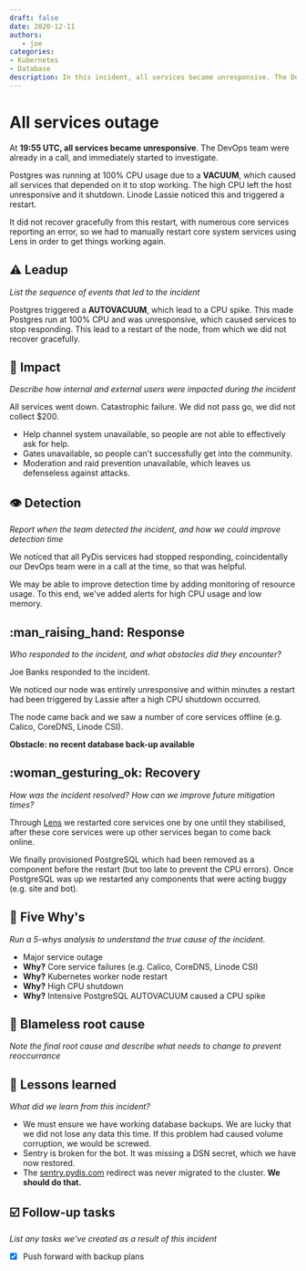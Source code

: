 ```yaml
---
draft: false
date: 2020-12-11
authors:
   - joe
categories:
- Kubernetes
- Database
description: In this incident, all services became unresponsive. The DevOps team were already in a call, and immediately started to investigate.
---
```

# All services outage

At **19:55 UTC, all services became unresponsive**. The DevOps team were
already in a call, and immediately started to investigate.

Postgres was running at 100% CPU usage due to a **VACUUM**, which caused
all services that depended on it to stop working. The high CPU left the
host unresponsive and it shutdown. Linode Lassie noticed this and
triggered a restart.

It did not recover gracefully from this restart, with numerous core
services reporting an error, so we had to manually restart core system
services using Lens in order to get things working again.

<!-- more -->

## :warning: Leadup

*List the sequence of events that led to the incident*

Postgres triggered a **AUTOVACUUM**, which lead to a CPU spike. This
made Postgres run at 100% CPU and was unresponsive, which caused
services to stop responding. This lead to a restart of the node, from
which we did not recover gracefully.

## :flying_disc: Impact

*Describe how internal and external users were impacted during the
incident*

All services went down. Catastrophic failure. We did not pass go, we did
not collect $200.

-  Help channel system unavailable, so people are not able to
   effectively ask for help.
-  Gates unavailable, so people can't successfully get into the
   community.
-  Moderation and raid prevention unavailable, which leaves us
   defenseless against attacks.

## :eye: Detection

*Report when the team detected the incident, and how we could improve
detection time*

We noticed that all PyDis services had stopped responding,
coincidentally our DevOps team were in a call at the time, so that was
helpful.

We may be able to improve detection time by adding monitoring of
resource usage. To this end, we've added alerts for high CPU usage and
low memory.

## :man_raising_hand: Response

*Who responded to the incident, and what obstacles did they encounter?*

Joe Banks responded to the incident.

We noticed our node was entirely unresponsive and within minutes a
restart had been triggered by Lassie after a high CPU shutdown occurred.

The node came back and we saw a number of core services offline
(e.g. Calico, CoreDNS, Linode CSI).

**Obstacle: no recent database back-up available**

## :woman_gesturing_ok: Recovery

*How was the incident resolved? How can we improve future mitigation
times?*

Through [Lens](https://k8slens.dev/) we restarted core services one
by one until they stabilised, after these core services were up other
services began to come back online.

We finally provisioned PostgreSQL which had been removed as a component
before the restart (but too late to prevent the CPU errors). Once
PostgreSQL was up we restarted any components that were acting buggy
(e.g. site and bot).

## :mag_right: Five Why's

*Run a 5-whys analysis to understand the true cause of the incident.*

-  Major service outage
-  **Why?** Core service failures (e.g. Calico, CoreDNS, Linode CSI)
-  **Why?** Kubernetes worker node restart
-  **Why?** High CPU shutdown
-  **Why?** Intensive PostgreSQL AUTOVACUUM caused a CPU spike

## :seedling: Blameless root cause

*Note the final root cause and describe what needs to change to prevent
reoccurrance*

## :thinking: Lessons learned

*What did we learn from this incident?*

-  We must ensure we have working database backups. We are lucky that we
   did not lose any data this time. If this problem had caused volume
   corruption, we would be screwed.
-  Sentry is broken for the bot. It was missing a DSN secret, which we
   have now restored.
-  The [sentry.pydis.com](https://sentry.pydis.com) redirect was never migrated to the
   cluster. **We should do that.**

## :ballot_box_with_check: Follow-up tasks

*List any tasks we've created as a result of this incident*

- [x] Push forward with backup plans
